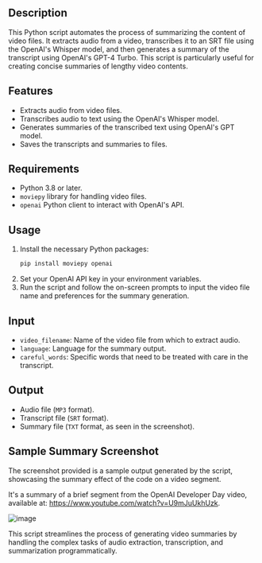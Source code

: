 ## Description
This Python script automates the process of summarizing the content of video files. It extracts audio from a video, transcribes it to an SRT file using the OpenAI's Whisper model, and then generates a summary of the transcript using OpenAI's GPT-4 Turbo. This script is particularly useful for creating concise summaries of lengthy video contents.

## Features
- Extracts audio from video files.
- Transcribes audio to text using the OpenAI's Whisper model.
- Generates summaries of the transcribed text using OpenAI's GPT model.
- Saves the transcripts and summaries to files.

## Requirements
- Python 3.8 or later.
- `moviepy` library for handling video files.
- `openai` Python client to interact with OpenAI's API.

## Usage
1. Install the necessary Python packages:
   ```bash
   pip install moviepy openai
   ```
2. Set your OpenAI API key in your environment variables.
3. Run the script and follow the on-screen prompts to input the video file name and preferences for the summary generation.

## Input
- `video_filename`: Name of the video file from which to extract audio.
- `language`: Language for the summary output.
- `careful_words`: Specific words that need to be treated with care in the transcript.

## Output
- Audio file (`MP3` format).
- Transcript file (`SRT` format).
- Summary file (`TXT` format, as seen in the screenshot).

## Sample Summary Screenshot
The screenshot provided is a sample output generated by the script, showcasing the summary effect of the code on a video segment.

It's a summary of a brief segment from the OpenAI Developer Day video, available at: https://www.youtube.com/watch?v=U9mJuUkhUzk.

![image](https://github.com/ystemsrx/Video-Summarizing/assets/140463276/f2e064dc-3fc5-49d5-914b-b3b5e96d3282)


This script streamlines the process of generating video summaries by handling the complex tasks of audio extraction, transcription, and summarization programmatically.
